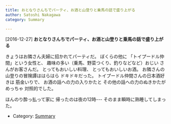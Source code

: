 ```yaml
---
title: おとなりさんちでパーティ、お酒と山登りと乗馬の話で盛り上がる
author: Satoshi Nakagawa
category: Summary

---
```


[2016-12-27] **おとなりさんちでパーティ、お酒と山登りと乗馬の話で盛り上がる** 

 きょうはお隣さん夫婦に招かれてパーティだ。
ぼくらの他に
「トイプードル仲間」という女性と、
趣味の多い（乗馬、野菜つくり、釣りなどなど）おじい
さんがお客さんだ。
とってもおいしい料理、
とってもおいしいお酒。
お隣さんの山登りの冒険譚ははらはら
ドキドキだった。
トイプードル仲間さんの日本酒好きは
筋金いりで、
お酒の話への力の入りかたと
その他の話への力のぬきかたがめっちゃ
対照的でした。

 ほんのり酔っ払って家に
帰ったのは夜の12時---
そのまま瞬時に熟睡してしまった。

- Category: [Summary](https://merapano.github.io/categories.html#Summary)

